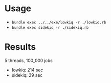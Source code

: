 # Usage

+ `bundle exec ../../exe/lowkiq -r ./lowkiq.rb`
+ `bundle exec sidekiq -r ./sidekiq.rb`

# Results

5 threads, 100_000 jobs

+ lowkiq: 214 sec
+ sidekiq: 29 sec
